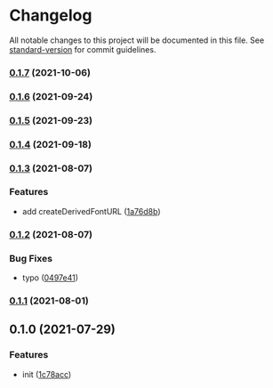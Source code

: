 # Changelog

All notable changes to this project will be documented in this file. See [standard-version](https://github.com/conventional-changelog/standard-version) for commit guidelines.

### [0.1.7](https://github.com/BlackGlory/static-js/compare/v0.1.6...v0.1.7) (2021-10-06)

### [0.1.6](https://github.com/BlackGlory/static-js/compare/v0.1.5...v0.1.6) (2021-09-24)

### [0.1.5](https://github.com/BlackGlory/static-js/compare/v0.1.4...v0.1.5) (2021-09-23)

### [0.1.4](https://github.com/BlackGlory/static-js/compare/v0.1.3...v0.1.4) (2021-09-18)

### [0.1.3](https://github.com/BlackGlory/static-js/compare/v0.1.2...v0.1.3) (2021-08-07)


### Features

* add createDerivedFontURL ([1a76d8b](https://github.com/BlackGlory/static-js/commit/1a76d8b0226e3bcf5862916cd1bd4fb6f8f04be0))

### [0.1.2](https://github.com/BlackGlory/static-js/compare/v0.1.1...v0.1.2) (2021-08-07)


### Bug Fixes

* typo ([0497e41](https://github.com/BlackGlory/static-js/commit/0497e4178767dc0c0f49ba77565977be016b771e))

### [0.1.1](https://github.com/BlackGlory/static-js/compare/v0.1.0...v0.1.1) (2021-08-01)

## 0.1.0 (2021-07-29)


### Features

* init ([1c78acc](https://github.com/BlackGlory/static-js/commit/1c78acc2ab7caa935e874e37d9b55818a0aa3279))
